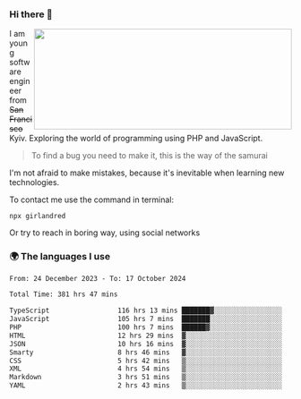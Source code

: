 ### Hi there 👋  

<img align='right' src="https://github-readme-stats.vercel.app/api?username=girlandred&count_private=true&show_icons=true&include_all_commits=true&hide_rank=true&hide_title=true&theme=buefy&card_width=300" width=460 height=180>


I am young software engineer from ~~San Francisco~~ Kyiv. Exploring the world of programming using PHP and JavaScript.


> To find a bug you need to make it, this is the way of the samurai



I'm not afraid to make mistakes, because it's inevitable when learning new technologies.

To contact me use the command in terminal:

```
npx girlandred
```

Or try to reach in boring way, using social networks


### 🌍 The languages I use

<!--START_SECTION:waka-->

```txt
From: 24 December 2023 - To: 17 October 2024

Total Time: 381 hrs 47 mins

TypeScript                 116 hrs 13 mins ███████▓░░░░░░░░░░░░░░░░░   30.43 %
JavaScript                 105 hrs 7 mins  ███████░░░░░░░░░░░░░░░░░░   27.53 %
PHP                        100 hrs 7 mins  ██████▓░░░░░░░░░░░░░░░░░░   26.22 %
HTML                       12 hrs 29 mins  ▓░░░░░░░░░░░░░░░░░░░░░░░░   03.27 %
JSON                       10 hrs 16 mins  ▓░░░░░░░░░░░░░░░░░░░░░░░░   02.69 %
Smarty                     8 hrs 46 mins   ▓░░░░░░░░░░░░░░░░░░░░░░░░   02.30 %
CSS                        5 hrs 42 mins   ▒░░░░░░░░░░░░░░░░░░░░░░░░   01.50 %
XML                        4 hrs 54 mins   ▒░░░░░░░░░░░░░░░░░░░░░░░░   01.29 %
Markdown                   3 hrs 51 mins   ▒░░░░░░░░░░░░░░░░░░░░░░░░   01.01 %
YAML                       2 hrs 43 mins   ▒░░░░░░░░░░░░░░░░░░░░░░░░   00.71 %
```

<!--END_SECTION:waka-->
